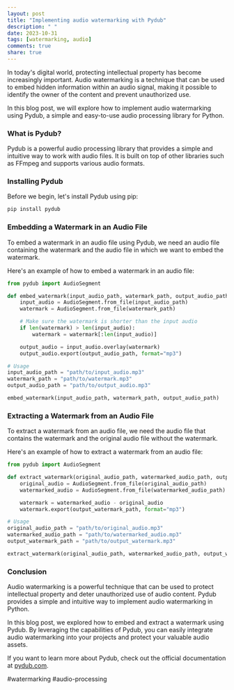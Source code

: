 ```yaml
---
layout: post
title: "Implementing audio watermarking with Pydub"
description: " "
date: 2023-10-31
tags: [watermarking, audio]
comments: true
share: true
---
```


In today's digital world, protecting intellectual property has become increasingly important. Audio watermarking is a technique that can be used to embed hidden information within an audio signal, making it possible to identify the owner of the content and prevent unauthorized use.

In this blog post, we will explore how to implement audio watermarking using Pydub, a simple and easy-to-use audio processing library for Python.

### What is Pydub?

Pydub is a powerful audio processing library that provides a simple and intuitive way to work with audio files. It is built on top of other libraries such as FFmpeg and supports various audio formats.

### Installing Pydub

Before we begin, let's install Pydub using pip:

```bash
pip install pydub
```

### Embedding a Watermark in an Audio File

To embed a watermark in an audio file using Pydub, we need an audio file containing the watermark and the audio file in which we want to embed the watermark.

Here's an example of how to embed a watermark in an audio file:

```python
from pydub import AudioSegment

def embed_watermark(input_audio_path, watermark_path, output_audio_path):
    input_audio = AudioSegment.from_file(input_audio_path)
    watermark = AudioSegment.from_file(watermark_path)

    # Make sure the watermark is shorter than the input audio
    if len(watermark) > len(input_audio):
        watermark = watermark[:len(input_audio)]

    output_audio = input_audio.overlay(watermark)
    output_audio.export(output_audio_path, format="mp3")

# Usage
input_audio_path = "path/to/input_audio.mp3"
watermark_path = "path/to/watermark.mp3"
output_audio_path = "path/to/output_audio.mp3"

embed_watermark(input_audio_path, watermark_path, output_audio_path)
```

### Extracting a Watermark from an Audio File

To extract a watermark from an audio file, we need the audio file that contains the watermark and the original audio file without the watermark.

Here's an example of how to extract a watermark from an audio file:

```python
from pydub import AudioSegment

def extract_watermark(original_audio_path, watermarked_audio_path, output_watermark_path):
    original_audio = AudioSegment.from_file(original_audio_path)
    watermarked_audio = AudioSegment.from_file(watermarked_audio_path)

    watermark = watermarked_audio - original_audio
    watermark.export(output_watermark_path, format="mp3")

# Usage
original_audio_path = "path/to/original_audio.mp3"
watermarked_audio_path = "path/to/watermarked_audio.mp3"
output_watermark_path = "path/to/output_watermark.mp3"

extract_watermark(original_audio_path, watermarked_audio_path, output_watermark_path)
```

### Conclusion

Audio watermarking is a powerful technique that can be used to protect intellectual property and deter unauthorized use of audio content. Pydub provides a simple and intuitive way to implement audio watermarking in Python.

In this blog post, we explored how to embed and extract a watermark using Pydub. By leveraging the capabilities of Pydub, you can easily integrate audio watermarking into your projects and protect your valuable audio assets.

If you want to learn more about Pydub, check out the official documentation at [pydub.com](https://github.com/jiaaro/pydub).

#watermarking #audio-processing